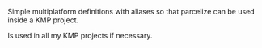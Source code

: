 Simple multiplatform definitions with aliases so that parcelize can be used inside a KMP project.

Is used in all my KMP projects if necessary.